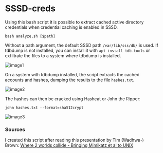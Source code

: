 # SSSD-creds

Using this bash script it is possible to extract cached active directory credentials when credential caching is enabled in SSSD.

```
bash analyze.sh [$path]
```

Without a path argument, the default SSSD path ``/var/lib/sss/db/`` is used. If tdbdump is not installed, you can install it with ``apt install tdb-tools`` or exfiltrate the files to a system where tdbdump is installed.

![image1](https://raw.githubusercontent.com/ricardojoserf/ricardojoserf.github.io/master/images/SSSD-creds/image1.png)


On a system with tdbdump installed, the script extracts the cached accounts and hashes, dumping the results to the file ``hashes.txt``.

![image2](https://raw.githubusercontent.com/ricardojoserf/ricardojoserf.github.io/master/images/SSSD-creds/image2.png)

The hashes can then be cracked using Hashcat or John the Ripper:

```
john hashes.txt --format=sha512crypt
```

![image3](https://raw.githubusercontent.com/ricardojoserf/ricardojoserf.github.io/master/images/SSSD-creds/image3.png)


### Sources

I created this script after reading this presentation by Tim (Wadhwa-) Brown: [Where 2 worlds collide - Bringing Mimikatz et al to UNIX](https://i.blackhat.com/eu-18/Wed-Dec-5/eu-18-Wadhwa-Brown-Where-2-Worlds-Collide-Bringing-Mimikatz-et-al-to-UNIX.pdf)
